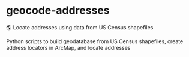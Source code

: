# geocode-addresses
:earth_americas: Locate addresses using data from US Census shapefiles

Python scripts to build geodatabase from US Census shapefiles, create address locators in ArcMap, and locate addresses
